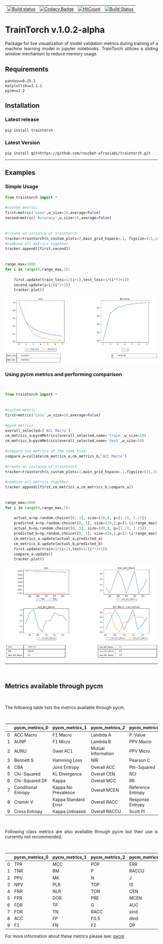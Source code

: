 
|  |  |  |  |
|:--------|:------|:------------|:---------|
|[![Build status](https://dev.azure.com/rafrasia/firstProject/_apis/build/status/TrainTorch-CI)](https://dev.azure.com/rafrasia/firstProject/_build/latest?definitionId=-1)|[![Codacy Badge](https://api.codacy.com/project/badge/Grade/d4b74c08973343128d17532b4b84e154)](https://www.codacy.com/manual/rouzbeh-afrasiabi/traintorch?utm_source=github.com&amp;utm_medium=referral&amp;utm_content=rouzbeh-afrasiabi/traintorch&amp;utm_campaign=Badge_Grade)|[![HitCount](http://hits.dwyl.io/rouzbeh-afrasiabi/traintorch.svg)](http://hits.dwyl.io/rouzbeh-afrasiabi/traintorch)|[![Build Status](https://travis-ci.org/rouzbeh-afrasiabi/traintorch.svg?branch=master)](https://travis-ci.org/rouzbeh-afrasiabi/traintorch)|


# TrainTorch v.1.0.2-alpha


<p align="justify">
Package for live visualization of model validation metrics during training of a machine learning model in jupyter notebooks. TrainTorch utilizes a sliding window mechanism to reduce memory usage.
</p> 

## Requirements

```
pandas==0.25.1
matplotlib==3.1.1
pycm==2.2
```
 ## Installation
 
 ### Latest release
 ```
 pip install traintorch
  ```
  
### Latest Version

 ```
 pip install git+https://github.com/rouzbeh-afrasiabi/traintorch.git
 ```
 
-------------

## Examples

### Simple Usage
```python
from traintorch import *

#custom metrics
first=metric('Loss',w_size=10,average=False)
second=metric('Accuracy',w_size=10,average=False)


#create an instance of traintorch
tracker=traintorch(n_custom_plots=2,main_grid_hspace=.1, figsize=(15,10),show_table=True)
#combine all metrics together
tracker.append([first,second])


range_max=1000
for i in range(0,range_max,1):
    
    first.update(train_loss=1/(i+1),test_loss=1/(i**2+1))
    second.update(y=i/(i*2+1))
    tracker.plot()
```
 <p align='center'>
 <img src='./images/dash_a.png'></img>
 
 </p>

### Using pycm metrics and performing comparison

<br>

```python
from traintorch import *


#custom metric
first=metric('Loss',w_size=10,average=False)

#pycm metrics
overall_selected=['ACC Macro']
cm_metrics_a=pycmMetrics(overall_selected,name='train',w_size=10)
cm_metrics_b=pycmMetrics(overall_selected,name='test',w_size=10)

#compare two metrics of the same kind
compare_a=collate(cm_metrics_a,cm_metrics_b,'ACC Macro')

#create an instance of traintorch
tracker=traintorch(n_custom_plots=1,main_grid_hspace=.1,figsize=(15,15),show_table=True)

#combine all metrics together
tracker.append([first,cm_metrics_a,cm_metrics_b,compare_a])


range_max=1000
for i in range(0,range_max,1):
    
    actual_a=np.random.choice([0, 1], size=(20,), p=[1./3, 2./3])
    predicted_a=np.random.choice([0, 1], size=(20,),p=[1-(i/range_max), i/range_max])
    actual_b=np.random.choice([0, 1], size=(20,), p=[1./3, 2./3])
    predicted_b=np.random.choice([0, 1], size=(20,),p=[1-(i/range_max), i/range_max])
    cm_metrics_a.update(actual_a,predicted_a)
    cm_metrics_b.update(actual_b,predicted_b)
    first.update(train=1/(i+1),test=1/(i**2+1))
    compare_a.update()
    tracker.plot()

```
 <p align='center'>
 <img src='./images/dash.png'></img>
 </p>

-------------
<br>

## Metrics available through pycm
<br>

<p align='justify'>
The following table lists the metrics available through pycm.
</p>

<br>

|    | pycm_metrics_0      | pycm_metrics_1       | pycm_metrics_2     | pycm_metrics_3    | pycm_metrics_4   |
|:---|:--------------------|:---------------------|:-------------------|:------------------|:-----------------|
| 0  | ACC Macro           | F1 Macro             | Lambda A           | P-Value           | Standard Error   |
| 1  | AUNP                | F1 Micro             | Lambda B           | PPV Macro         | TPR Macro        |
| 2  | AUNU                | Gwet AC1             | Mutual Information | PPV Micro         | TPR Micro        |
| 3  | Bennett S           | Hamming Loss         | NIR                | Pearson C         | Zero-one Loss    |
| 4  | CBA                 | Joint Entropy        | Overall ACC        | Phi-Squared       |                  |
| 5  | Chi-Squared         | KL Divergence        | Overall CEN        | RCI               |                  |
| 6  | Chi-Squared DF      | Kappa                | Overall MCC        | RR                |                  |
| 7  | Conditional Entropy | Kappa No Prevalence  | Overall MCEN       | Reference Entropy |                  |
| 8  | Cramer V            | Kappa Standard Error | Overall RACC       | Response Entropy  |                  |
| 9  | Cross Entropy       | Kappa Unbiased       | Overall RACCU      | Scott PI          |                  |

<br>
<p align="justify">
Following class metrics are also available through pycm but their use is currently not recommended.
</p> 
<br>

|    | pycm_metrics_0   | pycm_metrics_1   | pycm_metrics_2   | pycm_metrics_3   | pycm_metrics_4   |
|:---|:-----------------|:-----------------|:-----------------|:-----------------|:-----------------|
| 0  | TPR              | MCC              | POP              | ERR              | GM               |
| 1  | TNR              | BM               | P                | RACCU            | Q                |
| 2  | PPV              | MK               | N                | J                | AGM              |
| 3  | NPV              | PLR              | TOP              | IS               | NLRI             |
| 4  | FNR              | NLR              | TON              | CEN              | MCCI             |
| 5  | FPR              | DOR              | PRE              | MCEN             |                  |
| 6  | FDR              | TP               | G                | AUC              |                  |
| 7  | FOR              | TN               | RACC             | sInd             |                  |
| 8  | ACC              | FP               | F0.5             | dInd             |                  |
| 9  | F1               | FN               | F2               | DP               |                  |

For more information about these metrics please see: <a href="https://github.com/sepandhaghighi/pycm">pycm</a>
